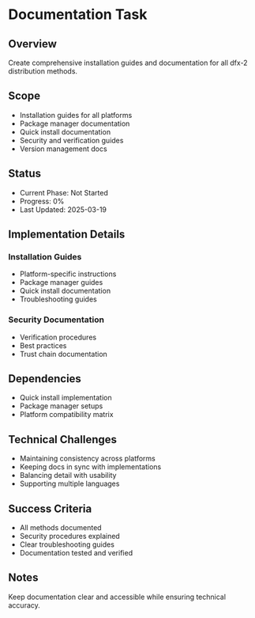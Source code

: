 # Documentation Task

## Overview

Create comprehensive installation guides and documentation for all dfx-2 distribution methods.

## Scope

- Installation guides for all platforms
- Package manager documentation
- Quick install documentation
- Security and verification guides
- Version management docs

## Status

- Current Phase: Not Started
- Progress: 0%
- Last Updated: 2025-03-19

## Implementation Details

### Installation Guides

- Platform-specific instructions
- Package manager guides
- Quick install documentation
- Troubleshooting guides

### Security Documentation

- Verification procedures
- Best practices
- Trust chain documentation

## Dependencies

- Quick install implementation
- Package manager setups
- Platform compatibility matrix

## Technical Challenges

- Maintaining consistency across platforms
- Keeping docs in sync with implementations
- Balancing detail with usability
- Supporting multiple languages

## Success Criteria

- All methods documented
- Security procedures explained
- Clear troubleshooting guides
- Documentation tested and verified

## Notes

Keep documentation clear and accessible while ensuring technical accuracy.
